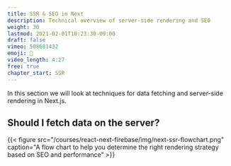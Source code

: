 ```yaml
---
title: SSR & SEO in Next
description: Technical overview of server-side rendering and SEO
weight: 30
lastmod: 2021-02-01T10:23:30-09:00
draft: false
vimeo: 508681432
emoji: 🔎
video_length: 4:27
free: true
chapter_start: SSR
---
```


In this section we will look at techniques for data fetching and server-side rendering in Next.js.

## Should I fetch data on the server?

{{< figure src="/courses/react-next-firebase/img/next-ssr-flowchart.png" caption="A flow chart to help you determine the right rendering strategy based on SEO and performance" >}}